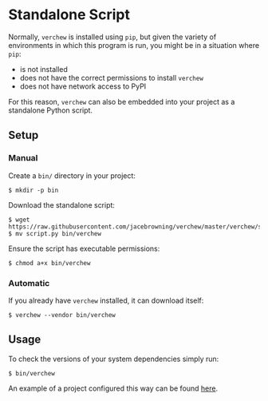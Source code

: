# Standalone Script

Normally, `verchew` is installed using `pip`, but given the variety of environments in which this program is run, you might be in a situation where `pip`:

- is not installed
- does not have the correct permissions to install `verchew`
- does not have network access to PyPI

For this reason, `verchew` can also be embedded into your project as a standalone Python script.

## Setup

### Manual

Create a `bin/` directory in your project:

```
$ mkdir -p bin
```

Download the standalone script:

```
$ wget https://raw.githubusercontent.com/jacebrowning/verchew/master/verchew/script.py
$ mv script.py bin/verchew
```

Ensure the script has executable permissions:

```
$ chmod a+x bin/verchew
```

### Automatic

If you already have `verchew` installed, it can download itself:

```
$ verchew --vendor bin/verchew
```

## Usage

To check the versions of your system dependencies simply run:

```
$ bin/verchew
```

An example of a project configured this way can be found [here](https://github.com/jacebrowning/template-python-demo).
